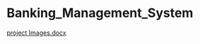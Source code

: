# Banking_Management_System
[project Images.docx](https://github.com/navyaan123/Banking_Management_System/files/13624040/project.Images.docx)
